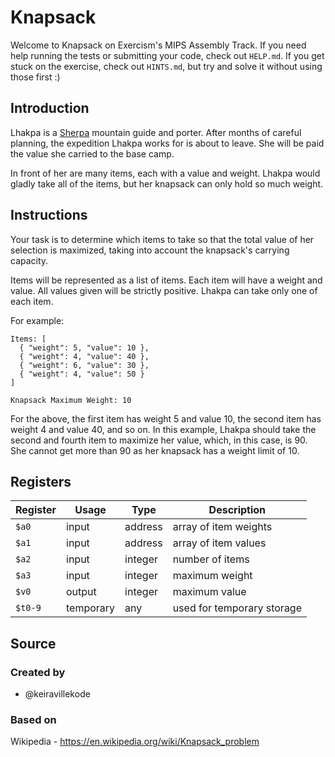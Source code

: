 # Knapsack

Welcome to Knapsack on Exercism's MIPS Assembly Track.
If you need help running the tests or submitting your code, check out `HELP.md`.
If you get stuck on the exercise, check out `HINTS.md`, but try and solve it without using those first :)

## Introduction

Lhakpa is a [Sherpa][sherpa] mountain guide and porter.
After months of careful planning, the expedition Lhakpa works for is about to leave.
She will be paid the value she carried to the base camp.

In front of her are many items, each with a value and weight.
Lhakpa would gladly take all of the items, but her knapsack can only hold so much weight.

[sherpa]: https://en.wikipedia.org/wiki/Sherpa_people#Mountaineering

## Instructions

Your task is to determine which items to take so that the total value of her selection is maximized, taking into account the knapsack's carrying capacity.

Items will be represented as a list of items.
Each item will have a weight and value.
All values given will be strictly positive.
Lhakpa can take only one of each item.

For example:

```text
Items: [
  { "weight": 5, "value": 10 },
  { "weight": 4, "value": 40 },
  { "weight": 6, "value": 30 },
  { "weight": 4, "value": 50 }
]

Knapsack Maximum Weight: 10
```

For the above, the first item has weight 5 and value 10, the second item has weight 4 and value 40, and so on.
In this example, Lhakpa should take the second and fourth item to maximize her value, which, in this case, is 90.
She cannot get more than 90 as her knapsack has a weight limit of 10.

## Registers

| Register | Usage     | Type    | Description                |
| -------- | --------- | ------- | -------------------------- |
| `$a0`    | input     | address | array of item weights      |
| `$a1`    | input     | address | array of item values       |
| `$a2`    | input     | integer | number of items            |
| `$a3`    | input     | integer | maximum weight             |
| `$v0`    | output    | integer | maximum value              |
| `$t0-9`  | temporary | any     | used for temporary storage |

## Source

### Created by

- @keiravillekode

### Based on

Wikipedia - https://en.wikipedia.org/wiki/Knapsack_problem